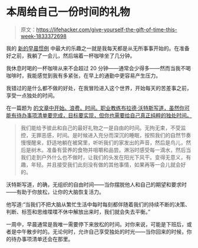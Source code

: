 # 本周给自己一份时间的礼物

> 原文：<https://lifehacker.com/give-yourself-the-gift-of-time-this-week-1833372698>

我的 [新的早晨惯例](https://lifehacker.com/ease-up-on-your-morning-routine-1831875238) 中最大的乐趣之一就是我每天都是从无所事事开始的。在准备好之前，我躺了一会儿，然后端着一杯咖啡坐了几分钟。



我休息时喝的一杯咖啡从来不会超过 20 分钟——通常会少得多——然而当我不喝咖啡时，我能感觉到我有多紧张，在早上的通勤中更容易产生压力。

我错过的是什么都不做的好处，在我冒险进入这个世界，开始每天的苦差事之前，享受一点独处的时间。

在一篇题为 [的文章中开始。浪费。时间。职业教练布拉德·沃特斯写道，虽然你可能有待办事项清单要完成，目标要实现，但你也需要给自己真正纯粹的独处时间。](https://www.psychologytoday.com/us/blog/design-your-path/201903/start-wasting-time)

> 我们能给予彼此和自己的最好礼物之一是自由的时间。无拘无束，不受监控，无罪恶感，时间。是时候进入充分而深沉的睡眠，按照我们的自然节奏慢慢醒来，舒适地躺在被窝里，听听我们的家发出的声音，然后是鸟儿，然后是树木。准备有营养的食物并咀嚼和品尝。淋浴时感受每一滴水，然后当我们走到户外什么也不做时，让我们的头发在阳光下风干。变得无意义，有趣，年轻。并且接受我们此刻没有做的其他事情，如果再等一会儿就会好的。

沃特斯写道，的确，无组织的自由时间——当你摆脱他人和自己的期望和要求时——有助于你放松，让你的大脑恢复活力。

他写道:“当我们不把大脑从繁忙生活中每时每刻都伴随着我们的持续不断的决策、判断、标签和思维喋喋不休中解放出来时，我们就会失去平衡。”

一周中，早晨通常是我唯一需要停下来放松的时间。对你来说，可能是下班后，或者是中午散步时的。无论何时，允许自己享受独处的时光——当你回来的时候，你的待办事项清单还会在那里。